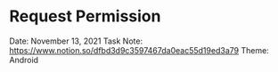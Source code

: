 # Request Permission

Date: November 13, 2021
Task Note: https://www.notion.so/dfbd3d9c3597467da0eac55d19ed3a79
Theme: Android